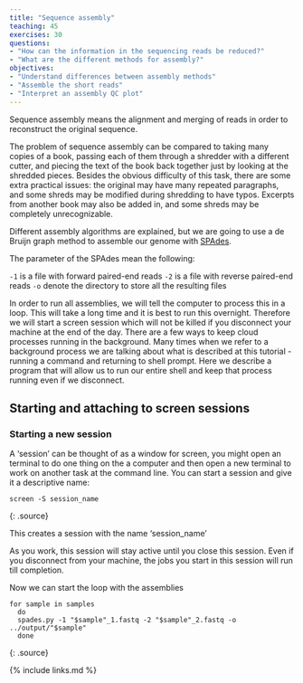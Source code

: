 ```yaml
---
title: "Sequence assembly"
teaching: 45
exercises: 30
questions:
- "How can the information in the sequencing reads be reduced?"
- "What are the different methods for assembly?"
objectives:
- "Understand differences between assembly methods"
- "Assemble the short reads"
- "Interpret an assembly QC plot"
---
```


Sequence assembly means the alignment and merging of reads in order to reconstruct the original sequence.

The problem of sequence assembly can be compared to taking many copies of a book, passing each of them through a shredder with a different cutter, and piecing the text of the book back together just by looking at the shredded pieces. Besides the obvious difficulty of this task, there are some extra practical issues: the original may have many repeated paragraphs, and some shreds may be modified during shredding to have typos. Excerpts from another book may also be added in, and some shreds may be completely unrecognizable.

Different assembly algorithms are explained, but we are going to use a de Bruijn graph method to assemble our genome with [SPAdes](http://bioinf.spbau.ru/spades).

The parameter of the SPAdes mean the following:

`-1` is a file with forward paired-end reads
`-2` is a file with reverse paired-end reads
`-o` denote the directory to store all the resulting files

In order to run all assemblies, we will tell the computer to process this in a loop. This will take a long time and it is best to run this overnight. Therefore we will start a screen session which will not be killed if you disconnect your machine at the end of the day.
There are a few ways to keep cloud processes running in the background. Many times when we refer to a background process we are talking about what is described at this tutorial - running a command and returning to shell prompt. Here we describe a program that will allow us to run our entire shell and keep that process running even if we disconnect.

## Starting and attaching to screen sessions

### Starting a new session

A ‘session’ can be thought of as a window for screen, you might open an terminal to do one thing on the a computer and then open a new terminal to work on another task at the command line. You can start a session and give it a descriptive name:

~~~
screen -S session_name
~~~
{: .source}

This creates a session with the name ‘session_name’

As you work, this session will stay active until you close this session. Even if you disconnect from your machine, the jobs you start in this session will run till completion.


Now we can start the loop with the assemblies

~~~
for sample in samples
  do
  spades.py -1 "$sample"_1.fastq -2 "$sample"_2.fastq -o ../output/"$sample"
  done
~~~
{: .source}





{% include links.md %}

